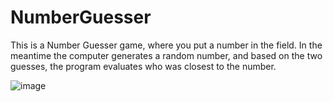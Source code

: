 # NumberGuesser
This is a Number Guesser game, where you put a number in the field.
In the meantime the computer generates a random number, and based on the two guesses, the program evaluates who was closest to the number.

![image](https://user-images.githubusercontent.com/26351803/144046132-fa6cb586-a573-4366-8b0a-ed54912a0d11.png)
